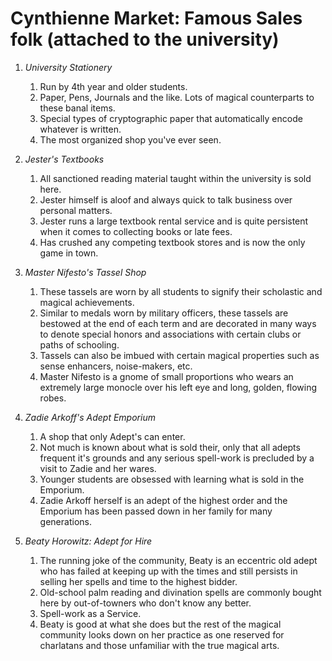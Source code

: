 # Cynthienne Market: Famous Sales folk (attached to the university)

1. _University Stationery_
    1. Run by 4th year and older students.
    2. Paper, Pens, Journals and the like. Lots of magical counterparts to these banal items.
    3. Special types of cryptographic paper that automatically encode whatever is written.
    4. The most organized shop you've ever seen.

2. _Jester's Textbooks_
    1. All sanctioned reading material taught within the university is sold here.
    2. Jester himself is aloof and always quick to talk business over personal matters.
    3. Jester runs a large textbook rental service and is quite persistent when it comes to collecting books or late fees.
    4. Has crushed any competing textbook stores and is now the only game in town.

3. _Master Nifesto's Tassel Shop_
    1. These tassels are worn by all students to signify their scholastic and magical achievements.
    2. Similar to medals worn by military officers, these tassels are bestowed at the end of each term and are decorated in many ways to denote special honors and associations with certain clubs or paths of schooling.
    3. Tassels can also be imbued with certain magical properties such as sense enhancers, noise-makers, etc.
    4. Master Nifesto is a gnome of small proportions who wears an extremely large monocle over his left eye and long, golden, flowing robes.

4. _Zadie Arkoff's Adept Emporium_
    1. A shop that only Adept's can enter.
    2. Not much is known about what is sold their, only that all adepts frequent it's grounds and any serious spell-work is precluded by a visit to Zadie and her wares.
    3. Younger students are obsessed with learning what is sold in the Emporium.
    4. Zadie Arkoff herself is an adept of the highest order and the Emporium has been passed down in her family for many generations.

5. _Beaty Horowitz: Adept for Hire_
    1. The running joke of the community, Beaty is an eccentric old adept who has failed at keeping up with the times and still persists in selling her spells and time to the highest bidder.
    2. Old-school palm reading and divination spells are commonly bought here by out-of-towners who don't know any better.
    3. Spell-work as a Service.
    4. Beaty is good at what she does but the rest of the magical community looks down on her practice as one reserved for charlatans and those unfamiliar with the true magical arts.
